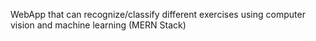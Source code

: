 WebApp that can recognize/classify different exercises using computer vision and machine learning (MERN Stack)
